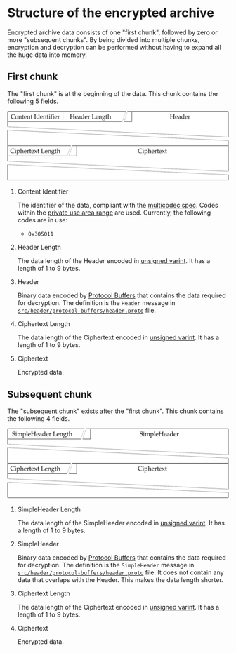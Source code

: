 # Structure of the encrypted archive

[unsigned varint]: https://github.com/multiformats/unsigned-varint
[multicodec spec]: https://github.com/multiformats/multicodec
[Protocol Buffers]: https://developers.google.com/protocol-buffers/
[`src/header/protocol-buffers/header.proto`]: ../src/header/protocol-buffers/header.proto

Encrypted archive data consists of one "first chunk", followed by zero or more "subsequent chunks".
By being divided into multiple chunks, encryption and decryption can be performed without having to expand all the huge data into memory.

## First chunk

The "first chunk" is at the beginning of the data. This chunk contains the following 5 fields.

![](./first-chunk.svg)

1. Content Identifier

    The identifier of the data, compliant with the [multicodec spec].
    Codes within the [private use area range](https://github.com/multiformats/multicodec#private-use-area) are used.
    Currently, the following codes are in use:

    * `0x305011`

2. Header Length

    The data length of the Header encoded in [unsigned varint].
    It has a length of 1 to 9 bytes.

3. Header

    Binary data encoded by [Protocol Buffers] that contains the data required for decryption.
    The definition is the `Header` message in [`src/header/protocol-buffers/header.proto`] file.

4. Ciphertext Length

    The data length of the Ciphertext encoded in [unsigned varint].
    It has a length of 1 to 9 bytes.

5. Ciphertext

    Encrypted data.

## Subsequent chunk

The "subsequent chunk" exists after the "first chunk". This chunk contains the following 4 fields.

![](./subsequent-chunk.svg)

1. SimpleHeader Length

    The data length of the SimpleHeader encoded in [unsigned varint].
    It has a length of 1 to 9 bytes.

2. SimpleHeader

    Binary data encoded by [Protocol Buffers] that contains the data required for decryption.
    The definition is the `SimpleHeader` message in [`src/header/protocol-buffers/header.proto`] file.
    It does not contain any data that overlaps with the Header. This makes the data length shorter.

3. Ciphertext Length

    The data length of the Ciphertext encoded in [unsigned varint].
    It has a length of 1 to 9 bytes.

4. Ciphertext

    Encrypted data.
